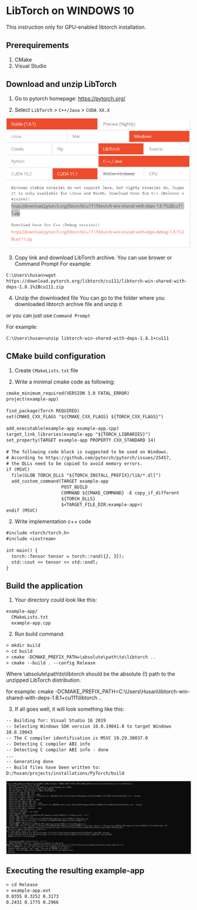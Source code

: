 # LibTorch on WINDOWS 10
This instruction only for GPU-enabled libtorch installation.

## Prerequirements
1. CMake
2. Visual Studio

## Download and unzip LibTorch

1. Go to pytorch homepage: https://pytorch.org/

2. Select `LibTorch` > `C++/Java` > `CUDA XX.X` 

![alt text](https://github.com/martianvenusian/installations/blob/master/PyTorch/libtorch_download_01.png?raw=true)

3. Copy link and download LibTorch archive.
You can use brower or Command Prompt 
For example:
```
C:\Users\husan>wget https://download.pytorch.org/libtorch/cu111/libtorch-win-shared-with-deps-1.8.1%2Bcu111.zip
```
4. Unzip the downloaded file
You can go to the folder where you downloaded libtorch archive file and unzip it 

or you can just use `Command Prompt`

For example:

```
C:\Users\husan>unzip libtorch-win-shared-with-deps-1.8.1+cu111
```

## CMake build configuration 

1. Create `CMakeLists.txt` file

2. Write a minimal cmake code as following:

```
cmake_minimum_required(VERSION 3.0 FATAL_ERROR)
project(example-app)

find_package(Torch REQUIRED)
set(CMAKE_CXX_FLAGS "${CMAKE_CXX_FLAGS} ${TORCH_CXX_FLAGS}")

add_executable(example-app example-app.cpp)
target_link_libraries(example-app "${TORCH_LIBRARIES}")
set_property(TARGET example-app PROPERTY CXX_STANDARD 14)

# The following code block is suggested to be used on Windows.
# According to https://github.com/pytorch/pytorch/issues/25457,
# the DLLs need to be copied to avoid memory errors.
if (MSVC)
  file(GLOB TORCH_DLLS "${TORCH_INSTALL_PREFIX}/lib/*.dll")
  add_custom_command(TARGET example-app
                     POST_BUILD
                     COMMAND ${CMAKE_COMMAND} -E copy_if_different
                     ${TORCH_DLLS}
                     $<TARGET_FILE_DIR:example-app>)
endif (MSVC)
```

2. Write implementation c++ code

```
#include <torch/torch.h>
#include <iostream>

int main() {
  torch::Tensor tensor = torch::rand({2, 3});
  std::cout << tensor << std::endl;
}
```

## Build the application

1. Your directory could look like this:

```
example-app/
  CMakeLists.txt
  example-app.cpp
```

2. Run build command:

```
> mkdir build
> cd build
> cmake -DCMAKE_PREFIX_PATH=\absolute\path\to\libtorch ..
> cmake --build . --config Release
```

Where \absolute\path\to\libtorch should be the absolute (!) path to the unzipped LibTorch distribution.

for example: cmake -DCMAKE_PREFIX_PATH=C:\Users\Husan\libtorch-win-shared-with-deps-1.8.1+cu111\libtorch ..

3. If all goes well, it will look something like this:

```
-- Building for: Visual Studio 16 2019
-- Selecting Windows SDK version 10.0.19041.0 to target Windows 10.0.19043
-- The C compiler identification is MSVC 19.29.30037.0
-- Detecting C compiler ABI info
-- Detecting C compiler ABI info - done 
...
-- Generating done
-- Build files have been written to: D:/husan/projects/installations/PyTorch/build  
```

![alt text](https://github.com/martianvenusian/installations/blob/master/PyTorch/libtorch_build_01.png?raw=true)

## Executing the resulting example-app 
```
> cd Release
> example-app.ext
0.0355 0.3252 0.3173
0.2431 0.1775 0.2966
```